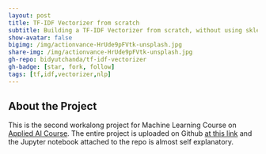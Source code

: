 ```yaml
---
layout: post
title: TF-IDF Vectorizer from scratch
subtitle: Building a TF-IDF Vectorizer from scratch, without using sklearn
show-avatar: false
bigimg: /img/actionvance-HrUde9pFVtk-unsplash.jpg
share-img: /img/actionvance-HrUde9pFVtk-unsplash.jpg
gh-repo: bidyutchanda/tf-idf-vectorizer
gh-badge: [star, fork, follow]
tags: [tf,idf,vectorizer,nlp]
---
```


## About the Project
This is the second workalong project for Machine Learning Course on [Applied AI Course](https://www.appliedaicourse.com).
The entire project is uploaded on Github [at this link](https://github.com/bidyutchanda/tf-idf-vectorizer) and the Jupyter notebook attached to the repo is almost self explanatory. 
